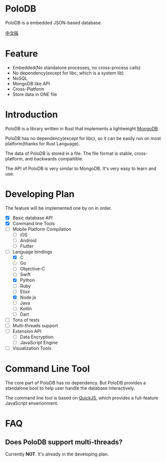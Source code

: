 
# PoloDB

PoloDB is a embedded JSON-based database.

[中文版](README_CN.md)

# Feature

- Embedded(No standalone processes, no cross-process calls)
- No dependency(except for libc, which is a system lib)
- NoSQL
- MongoDB like API
- Cross-Platform
- Store data in ONE file

# Introduction

PoloDB is a library written in Rust
that implements a lightweight [MongoDB](https://www.mongodb.com/).

PoloDB has no dependency(except for libc),
so it can be easily run on most platform(thanks 
for Rust Language).

The data of PoloDB is stored in a file.
The file format is stable, cross-platform, and
backwards compaitible.

The API of PoloDB is very similar to MongoDB.
It's very easy to learn and use.

# Developing Plan

The feature will be implemented one by on in order.

- [x] Basic database API
- [x] Command line Tools
- [ ] Mobile Platform Compilation
  - [ ] iOS
  - [ ] Android
  - [ ] Flutter
- [ ] Language bindings
  - [x] C
  - [ ] Go
  - [ ] Objective-C
  - [ ] Swift
  - [x] Python
  - [ ] Ruby
  - [ ] Elixir
  - [x] Node.js
  - [ ] Java
  - [ ] Kotlin
  - [ ] Dart
- [ ] Tons of tests
- [ ] Multi-threads support
- [ ] Extension API
  - [ ] Data Encryption
  - [ ] JavaScript Engine
- [ ] Visualization Tools

# Command Line Tool

The core part of PoloDB has no dependency. But PoloDB provides
a standalone bool to help user handle the database interactively.

The command line tool is based on [QuickJS](https://bellard.org/quickjs/),
which provides a full-feature JavaScript enverionment.

# FAQ

## Does PoloDB support multi-threads?

Currently **NOT**. It's already in the developing plan.
